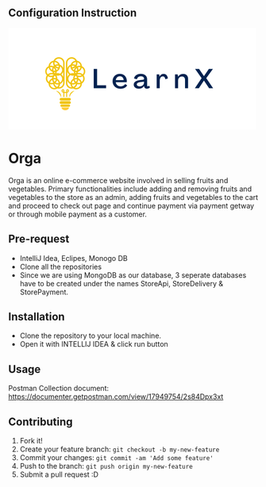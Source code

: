 ## Configuration Instruction
<p align="left">
  <img src="https://github.com/TeachMe-Project/.github/blob/main/profile/5s.png?raw=true">
</p>

# Orga
Orga is an online e-commerce website involved in selling fruits and vegetables. Primary functionalities include adding and removing fruits and vegetables to the store as an admin, adding fruits and vegetables to the cart and proceed to check out page and continue payment via payment getway or through mobile payment as a customer.
## Pre-request
* IntelliJ Idea, Eclipes, Monogo DB
* Clone all the repositories
* Since we are using MongoDB as our database, 3 seperate databases have to be created under the names StoreApi, StoreDelivery & StorePayment.

## Installation
* Clone the repository to your local machine.
* Open it with INTELLIJ IDEA & click run button

## Usage
Postman Collection document: https://documenter.getpostman.com/view/17949754/2s84Dpx3xt

## Contributing
1. Fork it!
2. Create your feature branch: `git checkout -b my-new-feature`
3. Commit your changes: `git commit -am 'Add some feature'`
4. Push to the branch: `git push origin my-new-feature`
5. Submit a pull request :D



